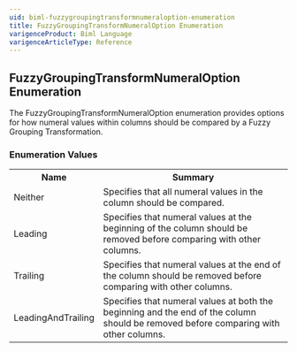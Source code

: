 ```yaml
---
uid: biml-fuzzygroupingtransformnumeraloption-enumeration
title: FuzzyGroupingTransformNumeralOption Enumeration
varigenceProduct: Biml Language
varigenceArticleType: Reference
---
```


## FuzzyGroupingTransformNumeralOption Enumeration<div class="LanguageSummary"><div class ="SummaryItem">The FuzzyGroupingTransformNumeralOption enumeration provides options for how numeral values within columns should be compared by a Fuzzy Grouping Transformation.</div></div><div class="EnumValueGroup">### Enumeration Values<table id="EnumValue" class="MemberList"><tbody><tr><th class="MemberNameColumnHeader">Name</th><th class="MemberSummaryColumnHeader">Summary</th></tr><tr class="cd0"><td class="MemberName">Neither</td><td class="MemberSummary"><div class ="SummaryItem">Specifies that all numeral values in the column should be compared.</div> </td></tr><tr class="cd1"><td class="MemberName">Leading</td><td class="MemberSummary"><div class ="SummaryItem">Specifies that numeral values at the beginning of the column should be removed before comparing with other columns.</div> </td></tr><tr class="cd0"><td class="MemberName">Trailing</td><td class="MemberSummary"><div class ="SummaryItem">Specifies that numeral values at the end of the column should be removed before comparing with other columns.</div> </td></tr><tr class="cd1"><td class="MemberName">LeadingAndTrailing</td><td class="MemberSummary"><div class ="SummaryItem">Specifies that numeral values at both the beginning and the end of the column should be removed before comparing with other columns.</div> </td></tr></tbody></table></div>